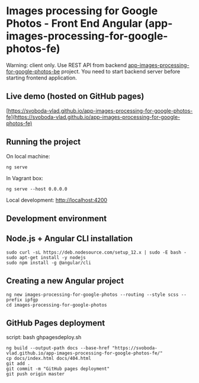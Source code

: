 # Images processing for Google Photos - Front End Angular (app-images-processing-for-google-photos-fe)

Warning: client only. Use REST API from backend [app-images-processing-for-google-photos-be](https://github.com/svoboda-vlad/app-images-processing-for-google-photos-be) project.
You need to start backend server before starting frontend application.

## Live demo (hosted on GitHub pages)

[https://svoboda-vlad.github.io/app-images-processing-for-google-photos-fe](https://svoboda-vlad.github.io/app-images-processing-for-google-photos-fe)

## Running the project

On local machine:

```
ng serve
```

In Vagrant box:

```
ng serve --host 0.0.0.0
```

Local development: [http://localhost:4200](http://localhost:4200)

## Development environment
## Node.js + Angular CLI installation

```
sudo curl -sL https://deb.nodesource.com/setup_12.x | sudo -E bash -
sudo apt-get install -y nodejs
sudo npm install -g @angular/cli
```

## Creating a new Angular project

```
ng new images-processing-for-google-photos --routing --style scss --prefix ipfgp
cd images-processing-for-google-photos
```

## GitHub Pages deployment
script: bash ghpagesdeploy.sh

```
ng build --output-path docs --base-href "https://svoboda-vlad.github.io/app-images-processing-for-google-photos-fe/"
cp docs/index.html docs/404.html
git add .
git commit -m "GitHub pages deployment"
git push origin master
```
